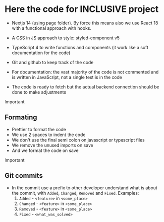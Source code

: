 # Here the code for INCLUSIVE project



- Nextjs 14 (using page folder). By force this means also we use React 18 with a functional approach with hooks.

- A CSS in JS approach to style: styled-component v5

- TypeScript 4 to write functions and components (it work like a soft documentation for the code)

- Git and github to keep track of the code
  
- For documentation: the vast majority of the code is not commented and is written in JavaScript, not a single test is in the code

- The code is ready to fetch but the actual backend connection should be done to make adjustments


> [!IMPORTANT]
>
>## Formating
 
 - Prettier to format the code
 - We use 2 spaces to indent the code
 - We don't use the final semi colon on javascript or typescript files
 - We remove the unused imports on save
 - And we format the code on save


> [!IMPORTANT]
>
>## Git commits

 - In the commit use a prefix to other developer understand what is about the commit, with `Added`, `Changed`, `Removed` and `Fixed`. Examples:
   1.  `Added` - `<feature>` in `<some_place>`
   2.  `Changed` - `<feature>` in `<some_place>`
   3.  `Removed` - `<feature>` in `<some_place>`
   4.  `Fixed` - `<what_was_solved>`
